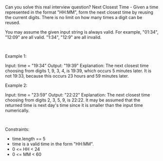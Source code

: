 Can you solve this real interview question? Next Closest Time - Given a time represented in the format "HH:MM", form the next closest time by reusing the current digits. There is no limit on how many times a digit can be reused.

You may assume the given input string is always valid. For example, "01:34", "12:09" are all valid. "1:34", "12:9" are all invalid.

 

Example 1:


Input: time = "19:34"
Output: "19:39"
Explanation: The next closest time choosing from digits 1, 9, 3, 4, is 19:39, which occurs 5 minutes later.
It is not 19:33, because this occurs 23 hours and 59 minutes later.


Example 2:


Input: time = "23:59"
Output: "22:22"
Explanation: The next closest time choosing from digits 2, 3, 5, 9, is 22:22.
It may be assumed that the returned time is next day's time since it is smaller than the input time numerically.


 

Constraints:

 * time.length == 5
 * time is a valid time in the form "HH:MM".
 * 0 <= HH < 24
 * 0 <= MM < 60